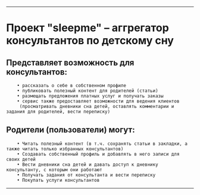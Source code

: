 * * * * * * * *

# Проект "sleepme" – аггрегатор консультантов по детскому сну

## Представляет возможность для консультантов:
		• рассказать о себе в собственном профиле
		• публиковать полезный контент для родителей (статьи)
		• размещать предложения платных услуг и получать заказы
		• сервис также предоставляет возможности для ведения клиентов
		 (просматривать дневники сна детей, оставлять комментарии и задания для родителей, вести переписку)

## Родители (пользователи) могут:
		• Читать полезный контент (в т.ч. сохранять статьи в закладки, а также читать только избранных консультантов)
		• Создавать собственный профиль и добавлять в него записи для своих детей
		• Вести дневники сна детей и давать доступ к дневнику консультанту, с которым они работают
		• Получать задания от консультанта и вести переписку
		• Покупать услуги консультантов

* * * * * * * *
